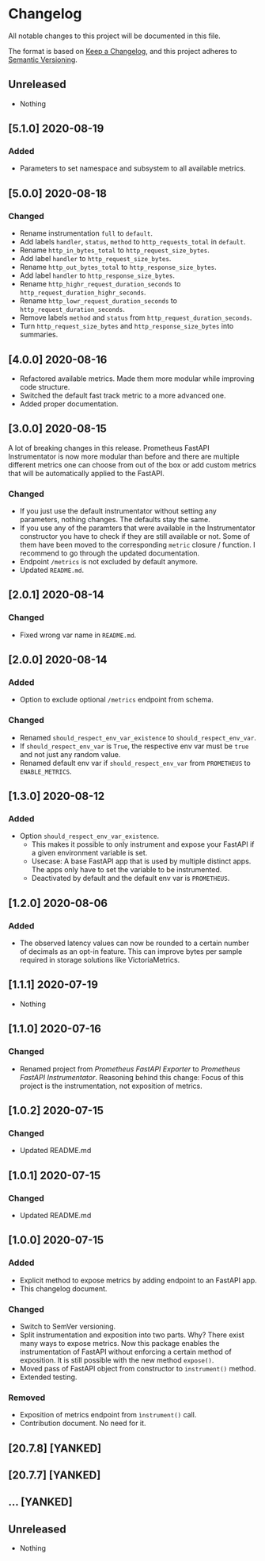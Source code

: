 # Changelog

All notable changes to this project will be documented in this file.

The format is based on [Keep a Changelog](https://keepachangelog.com/en/1.0.0/),
and this project adheres to [Semantic Versioning](https://semver.org/spec/v2.0.0.html).

## Unreleased

* Nothing

## [5.1.0] 2020-08-19

### Added

* Parameters to set namespace and subsystem to all available metrics.

## [5.0.0] 2020-08-18

### Changed

* Rename instrumentation `full` to `default`.
* Add labels `handler`, `status`, `method` to `http_requests_total` in `default`.
* Rename `http_in_bytes_total` to `http_request_size_bytes`.
* Add label `handler` to `http_request_size_bytes`.
* Rename `http_out_bytes_total` to `http_response_size_bytes`.
* Add label `handler` to `http_response_size_bytes`.
* Rename `http_highr_request_duration_seconds` to 
    `http_request_duration_highr_seconds`.
* Rename `http_lowr_request_duration_seconds` to `http_request_duration_seconds`.
* Remove labels `method` and `status` from `http_request_duration_seconds`.
* Turn `http_request_size_bytes` and `http_response_size_bytes` 
    into summaries.

## [4.0.0] 2020-08-16

* Refactored available metrics. Made them more modular while improving 
    code structure.
* Switched the default fast track metric to a more advanced one.
* Added proper documentation.

## [3.0.0] 2020-08-15

A lot of breaking changes in this release. Prometheus FastAPI Instrumentator 
is now more modular than before and there are multiple different metrics 
one can choose from out of the box or add custom metrics that will be 
automatically applied to the FastAPI.

### Changed

* If you just use the default instrumentator without setting any parameters, 
    nothing changes. The defaults stay the same.
* If you use any of the paramters that were available in the Instrumentator 
    constructor you have to check if they are still available or not. Some of 
    them have been moved to the corresponding `metric` closure / function. I 
    recommend to go through the updated documentation.
* Endpoint `/metrics` is not excluded by default anymore.
* Updated `README.md`.

## [2.0.1] 2020-08-14

### Changed

* Fixed wrong var name in `README.md`.

## [2.0.0] 2020-08-14

### Added

* Option to exclude optional `/metrics` endpoint from schema.

### Changed

* Renamed `should_respect_env_var_existence` to `should_respect_env_var`.
* If `should_respect_env_var` is `True`, the respective env var must be `true` 
    and not just any random value.
* Renamed default env var if `should_respect_env_var` from `PROMETHEUS` to 
    `ENABLE_METRICS`.

## [1.3.0] 2020-08-12

### Added

* Option `should_respect_env_var_existence`. 
    * This makes it possible to only instrument and expose your FastAPI if a 
        given environment variable is set. 
    * Usecase: A base FastAPI app that is used by multiple distinct apps. The 
        apps only have to set the variable to be instrumented.
    * Deactivated by default and the default env var is `PROMETHEUS`.

## [1.2.0] 2020-08-06

### Added

* The observed latency values can now be rounded to a certain number of 
    decimals as an opt-in feature. This can improve bytes per sample required 
    in storage solutions like VictoriaMetrics.

## [1.1.1] 2020-07-19

* Nothing

## [1.1.0] 2020-07-16

### Changed

* Renamed project from *Prometheus FastAPI Exporter* to 
    *Prometheus FastAPI Instrumentator*. Reasoning behind this change: Focus of 
    this project is the instrumentation, not exposition of metrics.

## [1.0.2] 2020-07-15

### Changed

* Updated README.md

## [1.0.1] 2020-07-15

### Changed

* Updated README.md

## [1.0.0] 2020-07-15

### Added

* Explicit method to expose metrics by adding endpoint to an FastAPI app.
* This changelog document.

### Changed

* Switch to SemVer versioning.
* Split instrumentation and exposition into two parts. Why? There exist many 
    ways to expose metrics. Now this package enables the instrumentation of 
    FastAPI without enforcing a certain method of exposition. It is still 
    possible with the new method `expose()`.
* Moved pass of FastAPI object from constructor to `instrument()` method.
* Extended testing.

### Removed

* Exposition of metrics endpoint from `ìnstrument()` call.
* Contribution document. No need for it.

## [20.7.8] [YANKED]

## [20.7.7] [YANKED]

## ... [YANKED]

## Unreleased

* Nothing
